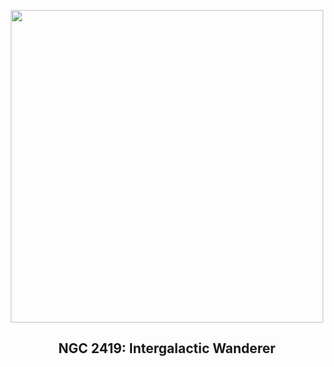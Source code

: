
<p align="center"><img src="https://apod.nasa.gov/apod/image/2304/hubble_ngc2419_potw1908a_1024.jpg" width="500" height="500"></p>
<h2 align="center"> NGC 2419: Intergalactic Wanderer</h2>

